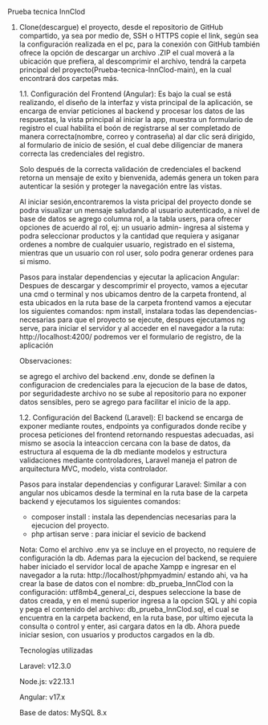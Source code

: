 Prueba tecnica InnClod

1. Clone(descargue) el proyecto, desde el repositorio de GitHub compartido, ya sea por medio de, SSH o HTTPS
   copie el link, según sea la configuración realizada en el pc, para la conexión con GitHub
   también ofrece la opción de descargar un archivo .ZIP el cual moverá a la ubicación que prefiera, al descomprimir el archivo,
   tendrá la carpeta principal del proyecto(Prueba-tecnica-InnClod-main), en la cual encontrará dos carpetas más.

    1.1. Configuración del Frontend (Angular):
    Es bajo la cual se está realizando, el diseño de la interfaz y vista principal de la aplicación, 
    se encarga de enviar peticiones al backend y procesar los datos de las respuestas, la vista principal al iniciar la app, 
    muestra un formulario de registro el cual habilita el boón de registrarse al ser completado de manera correcta(nombre, correo y contraseña)
    al dar clic será dirigido, al formulario de inicio de sesión, el cual debe diligenciar de manera correcta las credenciales del registro.
   
    Solo después de la correcta validación de credenciales el backend retorna un mensaje de exito y bienvenida,
    además genera un token para autenticar la sesión y proteger la navegación entre las vistas.

    Al iniciar sesión,encontraremos la vista pricipal del proyecto donde se podra visualizar un mensaje saludando al usuario autenticado,
    a nivel de base de datos se agrego columna rol, a la tabla users, para ofrecer opciones de acuerdo al rol, ej: un usuario admin-
    ingresa al sistema y podra seleccionar productos y la cantidad que requiera y asiganar ordenes a nombre de cualquier usuario,
    registrado en el sistema, mientras que un usuario con rol user, solo podra generar ordenes para si mismo.


    Pasos para instalar dependencias y ejecutar la aplicacion Angular:
    Despues de descargar y descomprimir el proyecto, vamos a ejecutar una cmd o terminal y nos ubicamos dentro de la carpeta frontend,
    al esta ubicados en la ruta base de la carpeta frontend vamos a ejecutar los siguientes comandos: npm install, instalara todas las dependencias-
    necesarias para que el proyecto se ejecute, despues ejecutamos ng serve, para iniciar el servidor y al acceder en el navegador a la ruta:
    http://localhost:4200/ podremos ver el formulario de registro, de la aplicación


    Observaciones:
    
     se agrego el archivo del backend .env, donde se definen la configuracion de credenciales para la ejecucion de la base de datos,
     por seguridadeste archivo no se sube al repositorio para no exponer datos sensibles, pero se agrego para facilitar el inicio de la app.


     1.2. Configuración del Backend (Laravel):
     El backend se encarga de exponer mediante routes, endpoints ya configurados donde recibe y procesa peticiones del frontend retornando respuestas adecuadas,
     asi mismo se asocia la inteaccion cercana con la base de datos, da estructura al esquema de la db mediante modelos y estructura validaciones mediante controladores,
     Laravel maneja el patron de arquitectura MVC, modelo, vista controlador.

     Pasos para instalar dependencias y configurar Laravel:
     Similar a con angular nos ubicamos desde la terminal en la ruta base de la carpeta backend y ejecutamos los siguientes comandos:
     - composer install  : instala las dependencias necesarias para la ejecucion del proyecto.
     - php artisan serve : para iniciar el sevicio de backend

     Nota: Como el archivo .env ya se incluye en el proyecto, no requiere de configuración la db. Ademas para la ejecucion del backend,
     se requiere haber iniciado el servidor local de apache Xampp e ingresar en el navegador a la ruta: http://localhost/phpmyadmin/
     estando ahi, va ha crear la base de datos con el nombre: db_prueba_InnClod con la configuración: utf8mb4_general_ci,
     despues seleccione la base de datos creada, y en el menú superior ingresa a la opcion SQL y ahi copia y pega el contenido del archivo: db_prueba_InnClod.sql,
     el cual se encuentra en la carpeta backend, en la ruta base, por ultimo ejecuta la consulta o control y enter, asi cargara datos en la db.
     Ahora puede iniciar sesion, con usuarios y productos cargados en la db.



     Tecnologías utilizadas

     Laravel: v12.3.0

     Node.js: v22.13.1

     Angular: v17.x

     Base de datos: MySQL 8.x
